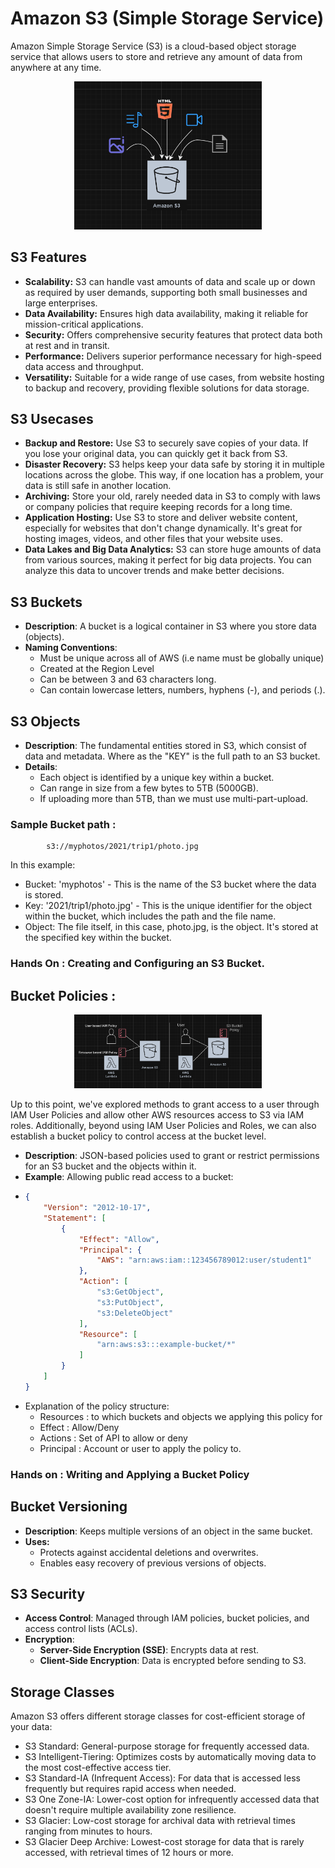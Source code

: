 # Amazon S3 (Simple Storage Service)
Amazon Simple Storage Service (S3) is a cloud-based object storage service that allows users to store and retrieve any amount of data from anywhere at any time.

<p align="center">
  <img src="images/S3_1.png" alt="S3" width="300"/>
</p>

## S3 Features
- **Scalability:** S3 can handle vast amounts of data and scale up or down as required by user demands, supporting both small businesses and large enterprises.
- **Data Availability:** Ensures high data availability, making it reliable for mission-critical applications.
- **Security:** Offers comprehensive security features that protect data both at rest and in transit.
- **Performance:** Delivers superior performance necessary for high-speed data access and throughput.
- **Versatility:** Suitable for a wide range of use cases, from website hosting to backup and recovery, providing flexible solutions for data storage.

## S3 Usecases
- **Backup and Restore:** Use S3 to securely save copies of your data. If you lose your original data, you can quickly get it back from S3.
- **Disaster Recovery:** S3 helps keep your data safe by storing it in multiple locations across the globe. This way, if one location has a problem, your data is still safe in another location.
- **Archiving:** Store your old, rarely needed data in S3 to comply with laws or company policies that require keeping records for a long time.
- **Application Hosting:** Use S3 to store and deliver website content, especially for websites that don't change dynamically. It's great for hosting images, videos, and other files that your website uses.
- **Data Lakes and Big Data Analytics:** S3 can store huge amounts of data from various sources, making it perfect for big data projects. You can analyze this data to uncover trends and make better decisions.

## S3 Buckets
- **Description**: A bucket is a logical container in S3 where you store data (objects).
- **Naming Conventions**:
  - Must be unique across all of AWS (i.e name must be globally unique)
  - Created at the Region Level
  - Can be between 3 and 63 characters long.
  - Can contain lowercase letters, numbers, hyphens (-), and periods (.).

## S3 Objects
- **Description**: The fundamental entities stored in S3, which consist of data and metadata. Where as the "KEY" is the full path to an S3 bucket.
- **Details**:
  - Each object is identified by a unique key within a bucket.
  - Can range in size from a few bytes to 5TB (5000GB).
  - If uploading more than 5TB, than we must use multi-part-upload.

### Sample Bucket path :
  ```text
          s3://myphotos/2021/trip1/photo.jpg
  ```
  In this example:
  
  - Bucket: 'myphotos' - This is the name of the S3 bucket where the data is stored.
  - Key: '2021/trip1/photo.jpg' - This is the unique identifier for the object within the bucket, which includes the path and the file name.
  - Object: The file itself, in this case, photo.jpg, is the object. It's stored at the specified key within the bucket.

### Hands On : Creating and Configuring an S3 Bucket.

## Bucket Policies : 

<p align="center">
  <img src="images/S3_2.png" alt="S3 2" width="300"/>
</p>

Up to this point, we've explored methods to grant access to a user through IAM User Policies and allow other AWS resources access to S3 via IAM roles. Additionally, beyond using IAM User Policies and Roles, we can also establish a bucket policy to control access at the bucket level.

- **Description**: JSON-based policies used to grant or restrict permissions for an S3 bucket and the objects within it.
- **Example**: Allowing public read access to a bucket:
- ```json
  {
      "Version": "2012-10-17",
      "Statement": [
          {
              "Effect": "Allow",
              "Principal": {
                  "AWS": "arn:aws:iam::123456789012:user/student1"
              },
              "Action": [
                  "s3:GetObject",
                  "s3:PutObject",
                  "s3:DeleteObject"
              ],
              "Resource": [
                  "arn:aws:s3:::example-bucket/*"
              ]
          }
      ]
  }
  
- Explanation of the policy structure:
  * Resources : to which buckets and objects we applying this policy for
  * Effect : Allow/Deny
  * Actions : Set of API to allow or deny
  * Principal : Account or user to apply the policy to.
  
### Hands on : Writing and Applying a Bucket Policy
 
## Bucket Versioning
- **Description**: Keeps multiple versions of an object in the same bucket.
- **Uses:**
  - Protects against accidental deletions and overwrites.
  - Enables easy recovery of previous versions of objects.

## S3 Security
- **Access Control**: Managed through IAM policies, bucket policies, and access control lists (ACLs).
- **Encryption**:
  - **Server-Side Encryption (SSE)**: Encrypts data at rest.
  - **Client-Side Encryption**: Data is encrypted before sending to S3.

## Storage Classes
Amazon S3 offers different storage classes for cost-efficient storage of your data:

- S3 Standard: General-purpose storage for frequently accessed data.
- S3 Intelligent-Tiering: Optimizes costs by automatically moving data to the most cost-effective access tier.
- S3 Standard-IA (Infrequent Access): For data that is accessed less frequently but requires rapid access when needed.
- S3 One Zone-IA: Lower-cost option for infrequently accessed data that doesn't require multiple availability zone resilience.
- S3 Glacier: Low-cost storage for archival data with retrieval times ranging from minutes to hours.
- S3 Glacier Deep Archive: Lowest-cost storage for data that is rarely accessed, with retrieval times of 12 hours or more.
